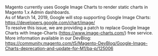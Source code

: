 Magento currently uses Google Image Charts to render static charts in Magento 1.x Admin dashboards.  
As of March 14, 2019, Google will stop supporting Google Image Charts:  
https://developers.google.com/chart/image/  
To resolve this issue, we are providing a patch to replace Google Image Charts with Image-Charts (https://www.image-charts.com/) free service.  
More information available in our DevBlog:  
https://community.magento.com/t5/Magento-DevBlog/Google-Image-Charts-deprecation-and-update-for-M1/ba-p/125006
